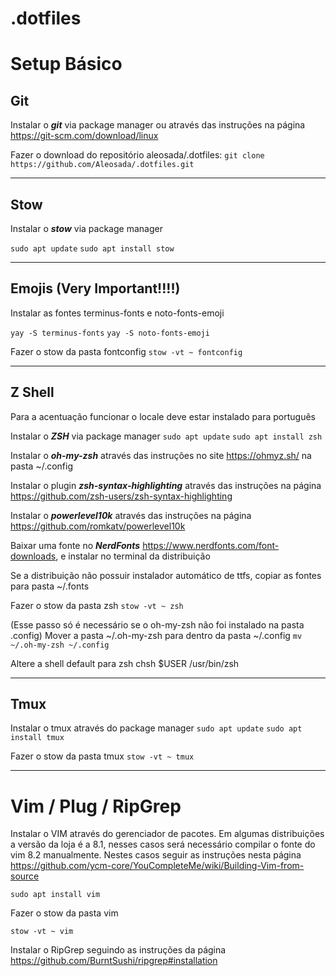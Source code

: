 # .dotfiles

# Setup Básico

## Git
Instalar o ***git*** via package manager ou através das instruções na página https://git-scm.com/download/linux

Fazer o download do repositório aleosada/.dotfiles:
`git clone https://github.com/Aleosada/.dotfiles.git`

* * *

## Stow
Instalar o ***stow*** via package manager

`sudo apt update`
`sudo apt install stow`

* * *

## Emojis (Very Important!!!!)

Instalar as fontes terminus-fonts e noto-fonts-emoji

`yay -S terminus-fonts`
`yay -S noto-fonts-emoji`

Fazer o stow da pasta fontconfig
`stow -vt ~ fontconfig`

* * *

## Z Shell

Para a acentuação funcionar o locale deve estar instalado para português

Instalar o ***ZSH*** via package manager
`sudo apt update`
`sudo apt install zsh`

Instalar o ***oh-my-zsh*** através das instruções no site https://ohmyz.sh/ na pasta ~/.config

Instalar o plugin ***zsh-syntax-highlighting*** através das instruções na página https://github.com/zsh-users/zsh-syntax-highlighting

Instalar o ***powerlevel10k*** através das instruções na página https://github.com/romkatv/powerlevel10k

Baixar uma fonte no ***NerdFonts*** https://www.nerdfonts.com/font-downloads, e instalar no terminal da distribuição

Se a distribuição não possuir instalador automático de ttfs, copiar as fontes para pasta ~/.fonts

Fazer o stow da pasta zsh
`stow -vt ~ zsh`

(Esse passo só é necessário se o oh-my-zsh não foi instalado na pasta .config)
Mover a pasta ~/.oh-my-zsh para dentro da pasta ~/.config
`mv ~/.oh-my-zsh ~/.config`

Altere a shell default para zsh
chsh $USER
/usr/bin/zsh

* * *

## Tmux

Instalar o tmux através do package manager
`sudo apt update`
`sudo apt install tmux`

Fazer o stow da pasta tmux
`stow -vt ~ tmux`

* * *

# Vim / Plug / RipGrep

Instalar o VIM através do gerenciador de pacotes.
Em algumas distribuições a versão da loja é a 8.1, nesses casos será necessário compilar o fonte do vim 8.2 manualmente. Nestes casos seguir as instruções nesta página https://github.com/ycm-core/YouCompleteMe/wiki/Building-Vim-from-source

`sudo apt install vim`

Fazer o stow da pasta vim

`stow -vt ~ vim`

Instalar o RipGrep seguindo as instruções da página https://github.com/BurntSushi/ripgrep#installation
